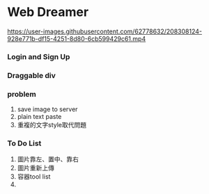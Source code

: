 # Web Dreamer

https://user-images.githubusercontent.com/62778632/208308124-928e771b-df15-4251-8d80-6cb599429c61.mp4


### Login and Sign Up

### Draggable div


### problem
1. save image to server
2. plain text paste
3. 重複的文字style取代問題


### To Do List
1. 圖片靠左、置中、靠右
2. 圖片重新上傳
3. 容器tool list
4. 
